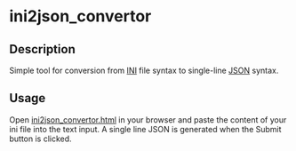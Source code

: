 # ini2json_convertor

## Description
Simple tool for conversion from [INI](https://en.wikipedia.org/wiki/INI_file) file syntax to single-line [JSON](https://en.wikipedia.org/wiki/JSON) syntax.

## Usage
Open [ini2json_convertor.html](ini2json_convertor.html) in your browser and paste the content of your ini file into the text input. A single line JSON is generated when the Submit button is clicked.